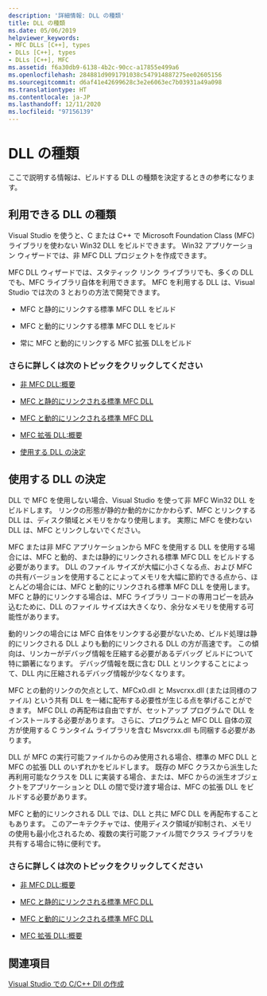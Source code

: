 ```yaml
---
description: '詳細情報: DLL の種類'
title: DLL の種類
ms.date: 05/06/2019
helpviewer_keywords:
- MFC DLLs [C++], types
- DLLs [C++], types
- DLLs [C++], MFC
ms.assetid: f6a30db9-6138-4b2c-90cc-a17855e499a6
ms.openlocfilehash: 284881d9091791038c547914887275ee02605156
ms.sourcegitcommit: d6af41e42699628c3e2e6063ec7b03931a49a098
ms.translationtype: HT
ms.contentlocale: ja-JP
ms.lasthandoff: 12/11/2020
ms.locfileid: "97156139"
---
```

# <a name="kinds-of-dlls"></a>DLL の種類

ここで説明する情報は、ビルドする DLL の種類を決定するときの参考になります。

## <a name="different-kinds-of-dlls-available"></a><a name="_core_the_different_kinds_of_dlls_available_with_visual_c.2b2b"></a>利用できる DLL の種類

Visual Studio を使うと、C または C++ で Microsoft Foundation Class (MFC) ライブラリを使わない Win32 DLL をビルドできます。 Win32 アプリケーション ウィザードでは、非 MFC DLL プロジェクトを作成できます。

MFC DLL ウィザードでは、スタティック リンク ライブラリでも、多くの DLL でも、MFC ライブラリ自体を利用できます。 MFC を利用する DLL は、Visual Studio では次の 3 とおりの方法で開発できます。

- MFC と静的にリンクする標準 MFC DLL をビルド

- MFC と動的にリンクする標準 MFC DLL をビルド

- 常に MFC と動的にリンクする MFC 拡張 DLLをビルド

### <a name="what-do-you-want-to-know-more-about"></a>さらに詳しくは次のトピックをクリックしてください

- [非 MFC DLL:概要](non-mfc-dlls-overview.md)

- [MFC と静的にリンクされる標準 MFC DLL](regular-dlls-statically-linked-to-mfc.md)

- [MFC と動的にリンクされる標準 MFC DLL](regular-dlls-dynamically-linked-to-mfc.md)

- [MFC 拡張 DLL:概要](extension-dlls-overview.md)

- [使用する DLL の決定](#_core_which_kind_of_dll_to_use)

## <a name="deciding-which-kind-of-dll-to-use"></a><a name="_core_which_kind_of_dll_to_use"></a>使用する DLL の決定

DLL で MFC を使用しない場合、Visual Studio を使って非 MFC Win32 DLL をビルドします。 リンクの形態が静的か動的かにかかわらず、MFC とリンクする DLL は、ディスク領域とメモリをかなり使用します。 実際に MFC を使わない DLL は、MFC とリンクしないでください。

MFC または非 MFC アプリケーションから MFC を使用する DLL を使用する場合には、MFC と動的、または静的にリンクされる標準 MFC DLL をビルドする必要があります。 DLL のファイル サイズが大幅に小さくなる点、および MFC の共有バージョンを使用することによってメモリを大幅に節約できる点から、ほとんどの場合には、MFC と動的にリンクされる標準 MFC DLL を使用します。 MFC と静的にリンクする場合は、MFC ライブラリ コードの専用コピーを読み込むために、DLL のファイル サイズは大きくなり、余分なメモリを使用する可能性があります。

動的リンクの場合には MFC 自体をリンクする必要がないため、ビルド処理は静的にリンクされる DLL よりも動的にリンクされる DLL の方が高速です。 この傾向は、リンカーがデバッグ情報を圧縮する必要があるデバッグ ビルドについて特に顕著になります。 デバッグ情報を既に含む DLL とリンクすることによって、DLL 内に圧縮されるデバッグ情報が少なくなります。

MFC との動的リンクの欠点として、MFCx0.dll と Msvcrxx.dll (または同様のファイル) という共有 DLL を一緒に配布する必要性が生じる点を挙げることができます。 MFC DLL の再配布は自由ですが、セットアップ プログラムで DLL をインストールする必要があります。 さらに、プログラムと MFC DLL 自体の双方が使用する C ランタイム ライブラリを含む Msvcrxx.dll も同梱する必要があります。

DLL が MFC の実行可能ファイルからのみ使用される場合、標準の MFC DLL と MFC の拡張 DLL のいずれかをビルドします。 既存の MFC クラスから派生した再利用可能なクラスを DLL に実装する場合、または、MFC からの派生オブジェクトをアプリケーションと DLL の間で受け渡す場合は、MFC の拡張 DLL をビルドする必要があります。

MFC と動的にリンクされる DLL では、DLL と共に MFC DLL を再配布することもあります。 このアーキテクチャでは、使用ディスク領域が抑制され、メモリの使用も最小化されるため、複数の実行可能ファイル間でクラス ライブラリを共有する場合に特に便利です。

### <a name="what-do-you-want-to-know-more-about"></a>さらに詳しくは次のトピックをクリックしてください

- [非 MFC DLL:概要](non-mfc-dlls-overview.md)

- [MFC と静的にリンクされる標準 MFC DLL](regular-dlls-statically-linked-to-mfc.md)

- [MFC と動的にリンクされる標準 MFC DLL](regular-dlls-dynamically-linked-to-mfc.md)

- [MFC 拡張 DLL:概要](extension-dlls-overview.md)

## <a name="see-also"></a>関連項目

[Visual Studio での C/C++ Dll の作成](dlls-in-visual-cpp.md)

